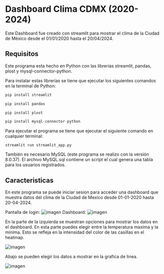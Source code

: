 # Dashboard Clima CDMX (2020-2024)

Este Dashboard fue creado con streamlit para mostrar el clima de la Ciudad de México desde el 01/01/2020 hasta el 20/04/2024.

## Requisitos

Este programa esta hecho en Python con las librerías streamlit, pandas, plost y  mysql-connector-python.

Para instalar estas librerías se tiene que ejecutar los siguientes comandos en la terminal de Python:

```python
pip install streamlit
```

```python
pip install pandas
```

```python
pip install plost
```

```python
pip install mysql-connector-python
```

Para ejecutar el programa se tiene que ejecutar el siguiente comando en cualquier terminal:

```
streamlit run streamlit_app.py
```

También es necesario MySQL (este programa se realizo con la versión 8.0.37). El archivo MySQL.sql contiene un script el cual genera una tabla para los usuarios registrados.

## Caracteristicas
En este programa se puede iniciar sesion para acceder una dashboard que muestra datos del clima de la Ciudad de Mexico desde 01-01-2020 hasta 20-04-2024.

Pantalla de login:
![imagen](https://github.com/ricpvt/ProyectoDashboard/assets/158591406/9566376a-cd48-43a1-a44b-d515c35250ef)
Dashboard:
![imagen](https://github.com/ricpvt/ProyectoDashboard/assets/158591406/610ebad7-11af-4174-9016-9af10a4d41b1)

En la parte de la izquierda se muestran opciones para mostrar los datos en el dashboard.
En esta parte puedes elegir entre la temperatura maxima y la minima. Esto se refleja en la intensidad del color de las casillas en el heatmap.

![imagen](https://github.com/ricpvt/ProyectoDashboard/assets/158591406/fb64397b-d9a8-470e-89f0-4df86fe24f19)

Abajo se pueden elegir los datos a mostrar en la grafica de linea.

![imagen](https://github.com/ricpvt/ProyectoDashboard/assets/158591406/d5cac97d-2ee9-4d97-be1f-8019de1d22db)


